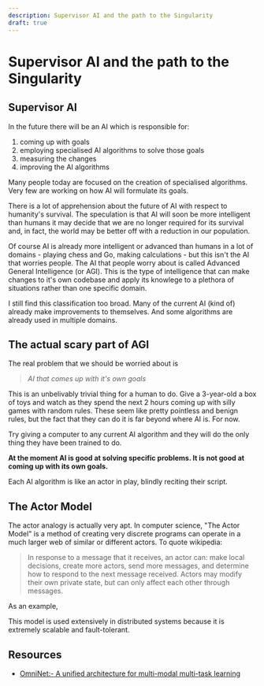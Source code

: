 ```yaml
---
description: Supervisor AI and the path to the Singularity
draft: true
---
```


# Supervisor AI and the path to the Singularity

## Supervisor AI

In the future there will be an AI which is responsible for:
1. coming up with goals
2. employing specialised AI algorithms to solve those goals
3. measuring the changes
4. improving the AI algorithms

Many people today are focused on the creation of specialised algorithms. Very few are working on how AI will formulate its goals.

There is a lot of apprehension about the future of AI with respect to humanity's survival. The speculation is that AI will soon be more intelligent than humans it may decide that we are no longer required for its survival and, in fact, the world may be better off with a reduction in our population. 

Of course AI is already more intelligent or advanced than humans in a lot of domains - playing chess and Go, making calculations - but this isn't the AI that worries people. The AI that people worry about is called Advanced General Intelligence (or AGI). This is the type of intelligence that can make changes to it's own codebase and apply its knowlege to a plethora of situations rather than one specific domain. 

I still find this classification too broad. Many of the current AI (kind of) already make improvements to themselves. And some algorithms are already used in multiple domains.


## The actual scary part of AGI 

The real problem that we should be worried about is

> _AI that comes up with it's own goals_

This is an unbelivably trivial thing for a human to do. Give a 3-year-old a box of toys and watch as they spend the next 2 hours coming up with silly games with random rules. These seem like pretty pointless and benign rules, but the fact that they can do it is far beyond where AI is. For now.

Try giving a computer to any current AI algorithm and they will do the only thing they have been trained to do.

__At the moment AI is good at solving specific problems. It is not good at coming up with its own goals.__

Each AI algorithm is like an actor in  play, blindly reciting their script.


## The Actor Model

The actor analogy is actually very apt. In computer science, "The Actor Model" is a method of creating very discrete programs can operate in a much larger web of similar or different actors. To quote wikipedia:

> In response to a message that it receives, an actor can: make local decisions, create more actors, send more messages, and determine how to respond to the next message received. Actors may modify their own private state, but can only affect each other through messages.

As an example,

This model is used extensively in distributed systems because it is extremely scalable and fault-tolerant. 


## Resources

- [OmniNet:- A unified architecture for multi-modal multi-task learning](https://news.ycombinator.com/item?id=20479366)